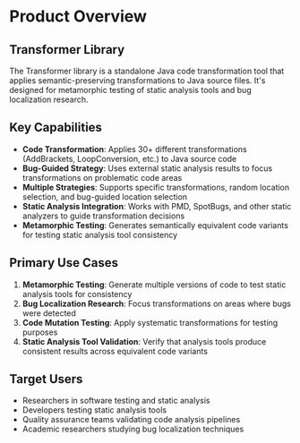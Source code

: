 # Product Overview

## Transformer Library

The Transformer library is a standalone Java code transformation tool that applies semantic-preserving transformations to Java source files. It's designed for metamorphic testing of static analysis tools and bug localization research.

## Key Capabilities

- **Code Transformation**: Applies 30+ different transformations (AddBrackets, LoopConversion, etc.) to Java source code
- **Bug-Guided Strategy**: Uses external static analysis results to focus transformations on problematic code areas
- **Multiple Strategies**: Supports specific transformations, random location selection, and bug-guided location selection
- **Static Analysis Integration**: Works with PMD, SpotBugs, and other static analyzers to guide transformation decisions
- **Metamorphic Testing**: Generates semantically equivalent code variants for testing static analysis tool consistency

## Primary Use Cases

1. **Metamorphic Testing**: Generate multiple versions of code to test static analysis tools for consistency
2. **Bug Localization Research**: Focus transformations on areas where bugs were detected
3. **Code Mutation Testing**: Apply systematic transformations for testing purposes
4. **Static Analysis Tool Validation**: Verify that analysis tools produce consistent results across equivalent code variants

## Target Users

- Researchers in software testing and static analysis
- Developers testing static analysis tools
- Quality assurance teams validating code analysis pipelines
- Academic researchers studying bug localization techniques